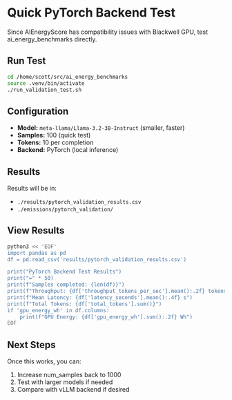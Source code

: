# Quick PyTorch Backend Test

Since AIEnergyScore has compatibility issues with Blackwell GPU, test ai_energy_benchmarks directly.

## Run Test

```bash
cd /home/scott/src/ai_energy_benchmarks
source .venv/bin/activate
./run_validation_test.sh
```

## Configuration

- **Model:** `meta-llama/Llama-3.2-3B-Instruct` (smaller, faster)
- **Samples:** 100 (quick test)
- **Tokens:** 10 per completion
- **Backend:** PyTorch (local inference)

## Results

Results will be in:
- `./results/pytorch_validation_results.csv`
- `./emissions/pytorch_validation/`

## View Results

```bash
python3 << 'EOF'
import pandas as pd
df = pd.read_csv('results/pytorch_validation_results.csv')

print("PyTorch Backend Test Results")
print("=" * 50)
print(f"Samples completed: {len(df)}")
print(f"Throughput: {df['throughput_tokens_per_sec'].mean():.2f} tokens/s")
print(f"Mean Latency: {df['latency_seconds'].mean():.4f} s")
print(f"Total Tokens: {df['total_tokens'].sum()}")
if 'gpu_energy_wh' in df.columns:
    print(f"GPU Energy: {df['gpu_energy_wh'].sum():.2f} Wh")
EOF
```

## Next Steps

Once this works, you can:
1. Increase num_samples back to 1000
2. Test with larger models if needed
3. Compare with vLLM backend if desired
